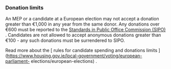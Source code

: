 ###  Donation limits

An MEP or a candidate at a European election may not accept a donation greater
than €1,000 in any year from the same donor. Any donations over €600 must be
reported to the [ Standards in Public Office Commission (SIPO)
](https://www.sipo.ie/) . Candidates are not allowed to accept anonymous
donations greater than €100 - any such donations must be surrendered to SIPO.

Read more about the [ rules for candidate spending and donations limits
](https://www.housing.gov.ie/local-government/voting/european-parliament-
elections/european-elections) .
